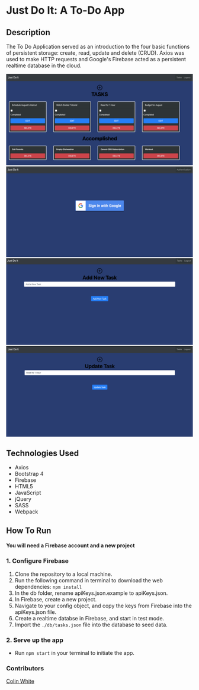 # Just Do It: A To-Do App

## Description 
The To Do Application served as an introduction to the four basic functions of persistent storage: create, read, update and delete (CRUD). 
Axios was used to make HTTP requests and Google's Firebase acted as a persistent realtime database in the cloud. 

![Read](./screenshots/Read.png)
![Login](./screenshots/Login.png)
![Create](./screenshots/Create.png)
![Update](./screenshots/Update.png)

## Technologies Used
* Axios
* Bootstrap 4
* Firebase
* HTML5 
* JavaScript
* jQuery 
* SASS
* Webpack 

## How To Run 
#### You will need a Firebase account and a new project

### 1. Configure Firebase
1. Clone the repository to a local machine.
2. Run the following command in terminal to download the web dependencies: `npm install`
3. In the db folder, rename apiKeys.json.example to apiKeys.json.
4. In Firebase, create a new project.
5. Navigate to your config object, and copy the keys from Firebase into the apiKeys.json file.
6. Create a realtime databse in Firebase, and start in test mode.
7. Import the `./db/tasks.json` file into the database to seed data.

### 2. Serve up the app
* Run `npm start` in your terminal to initiate the app.

### Contributors
[Colin White](https://github.com/colinlwhite)